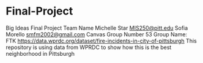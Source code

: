 # Final-Project
Big Ideas Final Project
Team Name
Michelle Star MIS250@pitt.edu
Sofia Morello smfm2002@gmail.com
Canvas Group Number 53
Group Name: FTK 
https://data.wprdc.org/dataset/fire-incidents-in-city-of-pittsburgh
This repository is using data from WPRDC to show how this is the best neighborhood in Pittsburgh
